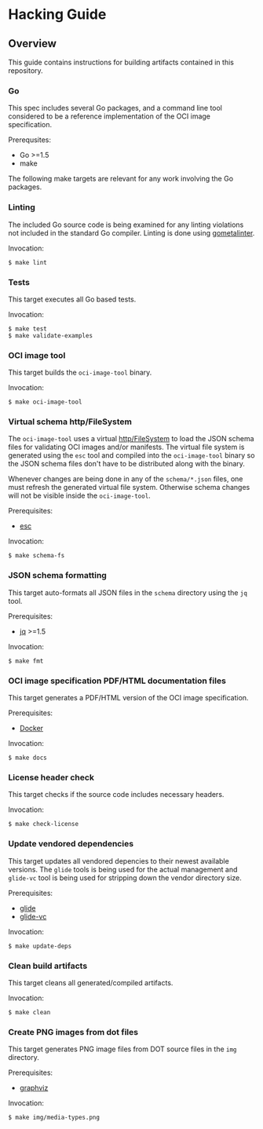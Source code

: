 # Hacking Guide

## Overview

This guide contains instructions for building artifacts contained in this repository.

### Go

This spec includes several Go packages, and a command line tool considered to be a reference implementation of the OCI image specification.

Prerequsites:
* Go >=1.5
* make

The following make targets are relevant for any work involving the Go packages.

### Linting

The included Go source code is being examined for any linting violations not included in the standard Go compiler. Linting is done using [gometalinter](https://github.com/alecthomas/gometalinter).

Invocation:
```
$ make lint
```

### Tests

This target executes all Go based tests.

Invocation:
```
$ make test
$ make validate-examples
```

### OCI image tool

This target builds the `oci-image-tool` binary.

Invocation:
```
$ make oci-image-tool
```

### Virtual schema http/FileSystem

The `oci-image-tool` uses a virtual [http/FileSystem](https://golang.org/pkg/net/http/#FileSystem) to load the JSON schema files for validating OCI images and/or manifests. The virtual file system is generated using the `esc` tool and compiled into the `oci-image-tool` binary so the JSON schema files don't have to be distributed along with the binary.

Whenever changes are being done in any of the `schema/*.json` files, one must refresh the generated virtual file system. Otherwise schema changes will not be visible inside the `oci-image-tool`.

Prerequisites:
* [esc](https://github.com/mjibson/esc)

Invocation:
```
$ make schema-fs
```

### JSON schema formatting

This target auto-formats all JSON files in the `schema` directory using the `jq` tool.

Prerequisites:
* [jq](https://stedolan.github.io/jq/) >=1.5

Invocation:
```
$ make fmt
```

### OCI image specification PDF/HTML documentation files

This target generates a PDF/HTML version of the OCI image specification.

Prerequisites:
* [Docker](https://www.docker.com/)

Invocation:
```
$ make docs
```

### License header check

This target checks if the source code includes necessary headers.

Invocation:
```
$ make check-license
```

### Update vendored dependencies

This target updates all vendored depencies to their newest available versions. The `glide` tools is being used for the actual management and `glide-vc` tool is being used for stripping down the vendor directory size.

Prerequisites:
* [glide](https://github.com/Masterminds/glide)
* [glide-vc](https://github.com/sgotti/glide-vc)

Invocation:
```
$ make update-deps
```

### Clean build artifacts

This target cleans all generated/compiled artifacts.

Invocation:
```
$ make clean
```

### Create PNG images from dot files

This target generates PNG image files from DOT source files in the `img` directory.

Prerequisites:
* [graphviz](http://www.graphviz.org/)

Invocation:
```
$ make img/media-types.png
```

